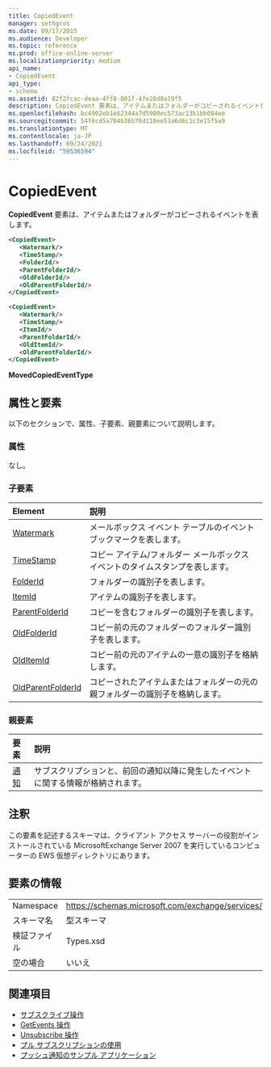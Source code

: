 ```yaml
---
title: CopiedEvent
manager: sethgros
ms.date: 09/17/2015
ms.audience: Developer
ms.topic: reference
ms.prod: office-online-server
ms.localizationpriority: medium
api_name:
- CopiedEvent
api_type:
- schema
ms.assetid: 82f2fcac-deaa-4ff8-801f-4fe28d8a19f5
description: CopiedEvent 要素は、アイテムまたはフォルダーがコピーされるイベントを表します。
ms.openlocfilehash: bc4902eb1e62344a7d5980ec573ac13b1bb084ee
ms.sourcegitcommit: 54f6cd5a704b36b76d110ee53a6d6c1c3e15f5a9
ms.translationtype: MT
ms.contentlocale: ja-JP
ms.lasthandoff: 09/24/2021
ms.locfileid: "59536594"
---
```

# <a name="copiedevent"></a>CopiedEvent

**CopiedEvent** 要素は、アイテムまたはフォルダーがコピーされるイベントを表します。 
  
```xml
<CopiedEvent>
   <Watermark/>
   <TimeStamp/>
   <FolderId/>
   <ParentFolderId/>
   <OldFolderId/>
   <OldParentFolderId/>
</CopiedEvent>
```

```xml
<CopiedEvent>
   <Watermark/>
   <TimeStamp/>
   <ItemId/>
   <ParentFolderId/>
   <OldItemId/>
   <OldParentFolderId/>
</CopiedEvent>
```

**MovedCopiedEventType**

## <a name="attributes-and-elements"></a>属性と要素

以下のセクションで、属性、子要素、親要素について説明します。
  
### <a name="attributes"></a>属性

なし。
  
### <a name="child-elements"></a>子要素

|**Element**|**説明**|
|:-----|:-----|
|[Watermark](watermark.md) <br/> |メールボックス イベント テーブルのイベント ブックマークを表します。  <br/> |
|[TimeStamp](timestamp.md) <br/> |コピー アイテム/フォルダー メールボックス イベントのタイムスタンプを表します。  <br/> |
|[FolderId](folderid.md) <br/> |フォルダーの識別子を表します。  <br/> |
|[ItemId](itemid.md) <br/> |アイテムの識別子を表します。  <br/> |
|[ParentFolderId](parentfolderid.md) <br/> |コピーを含むフォルダーの識別子を表します。  <br/> |
|[OldFolderId](oldfolderid.md) <br/> |コピー前の元のフォルダーのフォルダー識別子を表します。  <br/> |
|[OldItemId](olditemid.md) <br/> |コピー前の元のアイテムの一意の識別子を格納します。  <br/> |
|[OldParentFolderId](oldparentfolderid.md) <br/> |コピーされたアイテムまたはフォルダーの元の親フォルダーの識別子を格納します。  <br/> |
   
### <a name="parent-elements"></a>親要素

|**要素**|**説明**|
|:-----|:-----|
|[通知](notification-ex15websvcsotherref.md) <br/> |サブスクリプションと、前回の通知以降に発生したイベントに関する情報が格納されます。  <br/> |
   
## <a name="remarks"></a>注釈

この要素を記述するスキーマは、クライアント アクセス サーバーの役割がインストールされている MicrosoftExchange Server 2007 を実行しているコンピューターの EWS 仮想ディレクトリにあります。
  
## <a name="element-information"></a>要素の情報

|||
|:-----|:-----|
|Namespace  <br/> |https://schemas.microsoft.com/exchange/services/2006/types  <br/> |
|スキーマ名  <br/> |型スキーマ  <br/> |
|検証ファイル  <br/> |Types.xsd  <br/> |
|空の場合  <br/> |いいえ  <br/> |
   
## <a name="see-also"></a>関連項目

- [サブスクライブ操作](subscribe-operation.md) 
- [GetEvents 操作](getevents-operation.md) 
- [Unsubscribe 操作](unsubscribe-operation.md)
- [プル サブスクリプションの使用](https://msdn.microsoft.com/library/f956bc0e-2b25-4613-966b-54c65456897c%28Office.15%29.aspx) 
- [プッシュ通知のサンプル アプリケーション](https://msdn.microsoft.com/library/db1f8523-fa44-483f-bdb6-ab5939b52eee%28Office.15%29.aspx)

